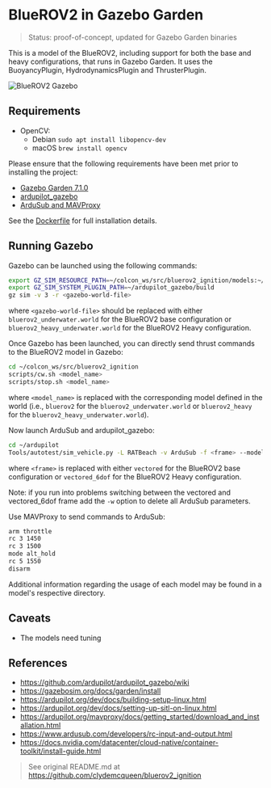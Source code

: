 # BlueROV2 in Gazebo Garden

> Status: proof-of-concept, updated for Gazebo Garden binaries

This is a model of the BlueROV2, including support for both the base and heavy
configurations, that runs in Gazebo Garden. It uses the BuoyancyPlugin,
HydrodynamicsPlugin and ThrusterPlugin.

![BlueROV2 Gazebo](images/bluerov2.png)

## Requirements

- OpenCV:
  - Debian `sudo apt install libopencv-dev`
  - macOS `brew install opencv`

Please ensure that the following requirements have been met prior to installing the
project:

- [Gazebo Garden 7.1.0](https://gazebosim.org/docs/garden/install)
- [ardupilot_gazebo](https://github.com/ArduPilot/ardupilot_gazebo)
- [ArduSub and MAVProxy](https://ardupilot.org/dev/docs/building-setup-linux.html)

See the [Dockerfile](docker/Dockerfile) for full installation details.

## Running Gazebo

Gazebo can be launched using the following commands:

```bash
export GZ_SIM_RESOURCE_PATH=~/colcon_ws/src/bluerov2_ignition/models:~/colcon_ws/src/bluerov2_ignition/worlds
export GZ_SIM_SYSTEM_PLUGIN_PATH=~/ardupilot_gazebo/build
gz sim -v 3 -r <gazebo-world-file>
```

where `<gazebo-world-file>` should be replaced with either `bluerov2_underwater.world` for
the BlueROV2 base configuration or `bluerov2_heavy_underwater.world` for the BlueROV2
Heavy configuration.

Once Gazebo has been launched, you can directly send thrust commands to the BlueROV2
model in Gazebo:

```bash
cd ~/colcon_ws/src/bluerov2_ignition
scripts/cw.sh <model_name>
scripts/stop.sh <model_name>
```

where `<model_name>` is replaced with the corresponding model defined in the world (i.e.,
`bluerov2` for the `bluerov2_underwater.world` or `bluerov2_heavy` for the
`bluerov2_heavy_underwater.world`).

Now launch ArduSub and ardupilot_gazebo:

```bash
cd ~/ardupilot
Tools/autotest/sim_vehicle.py -L RATBeach -v ArduSub -f <frame> --model=JSON --out=udp:0.0.0.0:14550 --console
```

where `<frame>` is replaced with either `vectored` for the BlueROV2 base configuration or
`vectored_6dof` for the BlueROV2 Heavy configuration.

Note: if you run into problems switching between the vectored and vectored_6dof frame add the `-w` option to delete all ArduSub parameters.

Use MAVProxy to send commands to ArduSub:

```bash
arm throttle
rc 3 1450
rc 3 1500
mode alt_hold
rc 5 1550
disarm
```

Additional information regarding the usage of each model may be found in a model's
respective directory.

## Caveats

- The models need tuning

## References

- https://github.com/ardupilot/ardupilot_gazebo/wiki
- https://gazebosim.org/docs/garden/install
- https://ardupilot.org/dev/docs/building-setup-linux.html
- https://ardupilot.org/dev/docs/setting-up-sitl-on-linux.html
- https://ardupilot.org/mavproxy/docs/getting_started/download_and_installation.html
- https://www.ardusub.com/developers/rc-input-and-output.html
- https://docs.nvidia.com/datacenter/cloud-native/container-toolkit/install-guide.html

> See original README.md at https://github.com/clydemcqueen/bluerov2_ignition
